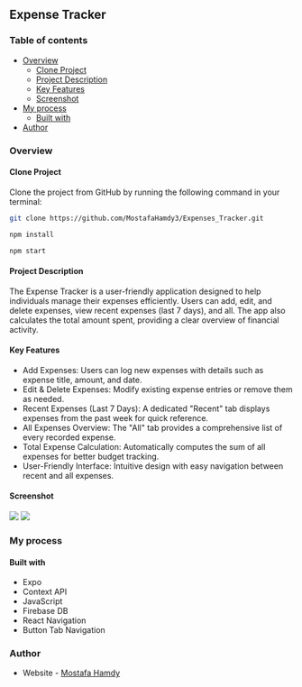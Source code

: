 ## Expense Tracker

### Table of contents

- [Overview](#overview)
  - [Clone Project](#clone_project)
  - [Project Description](#project_description)
  - [Key Features](#key_features)
  - [Screenshot](#screenshot)
- [My process](#my-process)
  - [Built with](#built-with)
- [Author](#author)

### Overview

#### Clone Project

Clone the project from GitHub by running the following command in your terminal:

```bash
git clone https://github.com/MostafaHamdy3/Expenses_Tracker.git

npm install

npm start
```

#### Project Description

The Expense Tracker is a user-friendly application designed to help individuals manage their expenses efficiently.
Users can add, edit, and delete expenses, view recent expenses (last 7 days), and all.
The app also calculates the total amount spent, providing a clear overview of financial activity.

#### Key Features

- Add Expenses: Users can log new expenses with details such as expense title, amount, and date.
- Edit & Delete Expenses: Modify existing expense entries or remove them as needed.
- Recent Expenses (Last 7 Days): A dedicated "Recent" tab displays expenses from the past week for quick reference.
- All Expenses Overview: The "All" tab provides a comprehensive list of every recorded expense.
- Total Expense Calculation: Automatically computes the sum of all expenses for better budget tracking.
- User-Friendly Interface: Intuitive design with easy navigation between recent and all expenses.

#### Screenshot

![](./assets/screenshots/all.jpg)
![](./assets/screenshots/edit.jpg)

### My process

#### Built with

- Expo
- Context API
- JavaScript
- Firebase DB
- React Navigation
- Button Tab Navigation

### Author

- Website - [Mostafa Hamdy](https://mostafa-portfolio.vercel.app/)